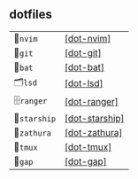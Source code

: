 ## dotfiles

<div align="center">

|              |                                                      |
| ------------ | ---------------------------------------------------- |
| 📝`nvim`     | [[dot-nvim]](./src/linux/dot-nvim/nvim/)             |
| 🐙`git`      | [[dot-git]](./src/linux/dot-git/git/)                |
| 🦇`bat`      | [[dot-bat]](./src/linux/dot-bat/bat/)                |
| 🗂️`lsd`      | [[dot-lsd]](./src/linux/dot-lsd/lsd/)                |
| 🗄️`ranger`   | [[dot-ranger]](./src/linux/dot-ranger/ranger/)       |
| 🚀`starship` | [[dot-starship]](./src/linux/dot-starship/starship/) |
| 📖`zathura`  | [[dot-zathura]](./src/linux/dot-zathura/zathura/)    |
| 🔲`tmux`     | [[dot-tmux]](./src/linux/dot-tmux/tmux/)             |
| 🧮`gap`      | [[dot-gap]](./src/linux/dot-gap/gap/)                |

</div>
